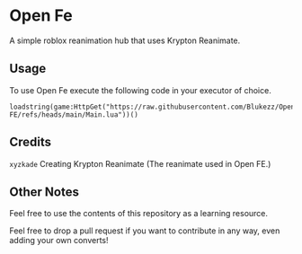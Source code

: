 # Open Fe
A simple roblox reanimation hub that uses Krypton Reanimate.

## Usage
To use Open Fe execute the following code in your executor of choice.
```
loadstring(game:HttpGet("https://raw.githubusercontent.com/Blukezz/Open-FE/refs/heads/main/Main.lua"))()
```

## Credits
`xyzkade` Creating Krypton Reanimate (The reanimate used in Open FE.)

## Other Notes
Feel free to use the contents of this repository as a learning resource.

Feel free to drop a pull request if you want to contribute in any way, even adding your own converts!